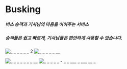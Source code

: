 # Busking

##### 버스 승객과 기사님의 마음을 이어주는 서비스
##### 승객들은 쉽고 빠르게, 기사님들은 편안하게 사용할 수 있습니다.

![_ _ _ _ _ _ 2](https://user-images.githubusercontent.com/32235462/48134159-76e1eb80-e2dc-11e8-9647-8d57898094a4.png)
![_ _ _ _ _ __](https://user-images.githubusercontent.com/32235462/48134144-69c4fc80-e2dc-11e8-8285-146a5f676c53.png)

![_ _ _ _ _ _ _ __](https://user-images.githubusercontent.com/32235462/48134131-603b9480-e2dc-11e8-873e-4edac328c228.png)
![_ _ _ _ _ - _ _ ___ _ ___ __ _](https://user-images.githubusercontent.com/32235462/48134179-86613480-e2dc-11e8-8cef-bb9215754a74.png)
